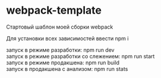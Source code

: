 # webpack-template

Стартовый шаблон моей сборки webpack

Для установки всех зависимостей ввести npm i

запуск в режиме разработки: npm run dev <br />
запуск в режиме разработки со слежением: npm run start <br />
запуск в режиме продакшена: npm run build <br />
запуск в продакшена с анализом: npm run stats <br />
